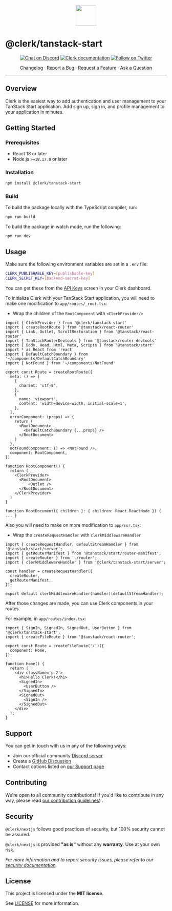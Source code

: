 <p align="center">
  <a href="https://clerk.com?utm_source=github&utm_medium=clerk_tanstack_start" target="_blank" rel="noopener noreferrer">
    <picture>
      <source media="(prefers-color-scheme: dark)" srcset="https://images.clerk.com/static/logo-dark-mode-400x400.png">
      <img src="https://images.clerk.com/static/logo-light-mode-400x400.png" height="64">
    </picture>
  </a>
  <br />
</p>

# @clerk/tanstack-start

<div align="center">

[![Chat on Discord](https://img.shields.io/discord/856971667393609759.svg?logo=discord)](https://clerk.com/discord)
[![Clerk documentation](https://img.shields.io/badge/documentation-clerk-green.svg)](https://clerk.com/docs?utm_source=github&utm_medium=clerk_tanstack_start)
[![Follow on Twitter](https://img.shields.io/twitter/follow/ClerkDev?style=social)](https://twitter.com/intent/follow?screen_name=ClerkDev)

[Changelog](https://github.com/clerk/javascript/blob/main/packages/nextjs/CHANGELOG.md)
·
[Report a Bug](https://github.com/clerk/javascript/issues/new?assignees=&labels=needs-triage&projects=&template=BUG_REPORT.yml)
·
[Request a Feature](https://feedback.clerk.com/roadmap)
·
[Ask a Question](https://github.com/clerk/javascript/discussions)

</div>

---

## Overview

Clerk is the easiest way to add authentication and user management to your TanStack Start application. Add sign up, sign in,
and profile management to your application in minutes.

## Getting Started

### Prerequisites

- React 18 or later
- Node.js `>=18.17.0` or later

### Installation

```sh
npm install @clerk/tanstack-start
```

### Build

To build the package locally with the TypeScript compiler, run:

```sh
npm run build
```

To build the package in watch mode, run the following:

```sh
npm run dev
```

## Usage

Make sure the following environment variables are set in a `.env` file:

```sh
CLERK_PUBLISHABLE_KEY=[publishable-key]
CLERK_SECRET_KEY=[backend-secret-key]
```

You can get these from the [API Keys](https://dashboard.clerk.com/last-active?path=api-keys) screen in your Clerk dashboard.

To initialize Clerk with your TanStack Start application, you will need to make one modification to `app/routes/_root.tsx`:

- Wrap the children of the `RootComponent` with `<ClerkProvider/>`

```tsx
import { ClerkProvider } from '@clerk/tanstack-start'
import { createRootRoute } from '@tanstack/react-router'
import { Link, Outlet, ScrollRestoration } from '@tanstack/react-router'
import { TanStackRouterDevtools } from '@tanstack/router-devtools'
import { Body, Head, Html, Meta, Scripts } from '@tanstack/start'
import * as React from 'react'
import { DefaultCatchBoundary } from '~/components/DefaultCatchBoundary'
import { NotFound } from '~/components/NotFound'

export const Route = createRootRoute({
  meta: () => [
    {
      charSet: 'utf-8',
    },
    {
      name: 'viewport',
      content: 'width=device-width, initial-scale=1',
    },
  ],
  errorComponent: (props) => {
    return (
      <RootDocument>
        <DefaultCatchBoundary {...props} />
      </RootDocument>
    )
  },
  notFoundComponent: () => <NotFound />,
  component: RootComponent,
})

function RootComponent() {
  return (
    <ClerkProvider>
      <RootDocument>
          <Outlet />
      </RootDocument>
    </ClerkProvider>
  )
}

function RootDocument({ children }: { children: React.ReactNode }) { ... }
```

Also you will need to make on more modification to `app/ssr.tsx`:

- Wrap the `createRequestHandler` with `clerkMiddlewareHandler`

```tsx
import { createRequestHandler, defaultStreamHandler } from '@tanstack/start/server';
import { getRouterManifest } from '@tanstack/start/router-manifest';
import { createRouter } from './router';
import { clerkMiddlewareHandler } from '@clerk/tanstack-start/server';

const handler = createRequestHandler({
  createRouter,
  getRouterManifest,
});

export default clerkMiddlewareHandler(handler)(defaultStreamHandler);
```

After those changes are made, you can use Clerk components in your routes.

For example, in `app/routes/index.tsx`:

```tsx
import { SignIn, SignedIn, SignedOut, UserButton } from '@clerk/tanstack-start';
import { createFileRoute } from '@tanstack/react-router';

export const Route = createFileRoute('/')({
  component: Home,
});

function Home() {
  return (
    <div className='p-2'>
      <h1>Hello Clerk!</h1>
      <SignedIn>
        <UserButton />
      </SignedIn>
      <SignedOut>
        <SignIn />
      </SignedOut>
    </div>
  );
}
```

## Support

You can get in touch with us in any of the following ways:

- Join our official community [Discord server](https://clerk.com/discord)
- Create a [GitHub Discussion](https://github.com/clerk/javascript/discussions)
- Contact options listed on [our Support page](https://clerk.com/support?utm_source=github&utm_medium=clerk_tanstack_start)

## Contributing

We're open to all community contributions! If you'd like to contribute in any way, please
read [our contribution guidelines](https://github.com/clerk/javascript/blob/main/docs/CONTRIBUTING.md))
.

## Security

`@clerk/nextjs` follows good practices of security, but 100% security cannot be assured.

`@clerk/nextjs` is provided **"as is"** without any **warranty**. Use at your own risk.

_For more information and to report security issues, please refer to
our [security documentation](https://github.com/clerk/javascript/blob/main/docs/SECURITY.md)._

## License

This project is licensed under the **MIT license**.

See [LICENSE](https://github.com/clerk/javascript/blob/main/packages/nextjs/LICENSE) for more information.
